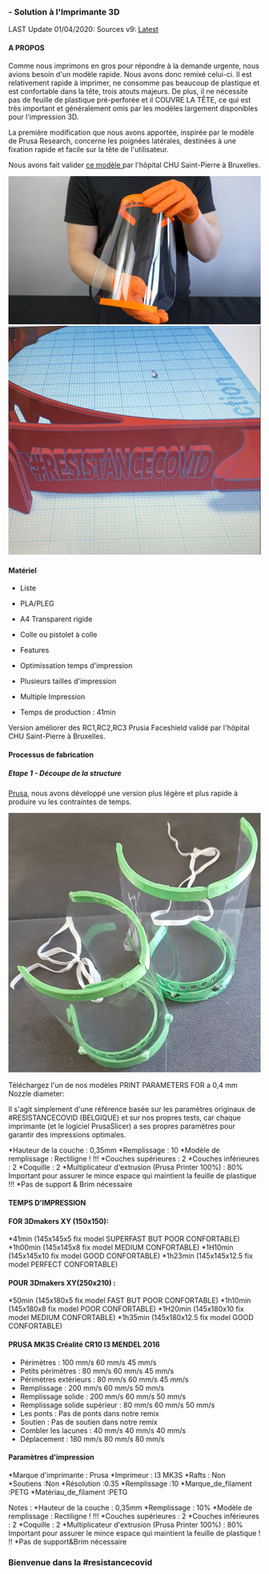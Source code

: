 ###  - Solution à l'Imprimante 3D

LAST Update 01/04/2020: Sources v9: [Latest](https://github.com/resistancecovid-com/faceshield/raw/master/faceshield_3DPrinting/latest) 

#### A PROPOS
Comme nous imprimons en gros pour répondre à la demande urgente, nous avions besoin d'un modèle rapide.
Nous avons donc remixé celui-ci.
Il est relativement rapide à imprimer, ne consomme pas beaucoup de plastique et est confortable dans la tête, trois atouts majeurs. De plus, il ne nécessite pas de feuille de plastique pré-perforée et il COUVRE LA TÊTE, ce qui est très important et généralement omis par les modèles largement disponibles pour l'impression 3D.

La première modification que nous avons apportée, inspirée par le modèle de Prusa Research, concerne les poignées latérales, destinées à une fixation rapide et facile sur la tête de l'utilisateur.

Nous avons fait valider [ce modèle ](https://www.thingiverse.com/thing:4235970) par l'hôpital CHU Saint-Pierre à Bruxelles.

![](./images/Prusa_cover.jpg)
![](./images/resistance.png)


#### Matériel

* Liste
 * PLA/PLEG
 * A4 Transparent rigide
 * Colle ou pistolet à colle

* Features
 * Optimissation temps d'impression
 * Plusieurs tailles d'impression
 * Multiple Impression
* Temps de production : 41min

Version améliorer des RC1,RC2,RC3 Prusia Faceshield validé par l'hôpital CHU Saint-Pierre à Bruxelles.

#### Processus de fabrication

##### Etape 1 - Découpe de la structure

[Prusa](https://www.prusaprinters.org/prints/26427-prusa-protective-face-shield-rc1-rc2-remix-rc3-eas/files), nous avons développé une version plus légère et plus rapide à produire vu les contraintes de temps.

![](./images/shield1.PNG)


Téléchargez l'un de nos modèles 
PRINT PARAMETERS FOR a 0,4 mm Nozzle diameter:

Il s'agit simplement d'une référence basée sur les paramètres originaux de #RESISTANCECOVID (BELGIQUE) et sur nos propres tests, car chaque imprimante (et le logiciel PrusaSlicer) a ses propres paramètres pour garantir des impressions optimales.

 *Hauteur de la couche : 0,35mm
 *Remplissage : 10
 *Modèle de remplissage : Rectiligne ! !!!
 *Couches supérieures : 2
 *Couches inférieures : 2
 *Coquille : 2
 *Multiplicateur d'extrusion (Prusa Printer 100%) : 80% Important pour assurer le mince espace qui maintient la feuille de plastique !!!
 *Pas de support & Brim nécessaire


#### TEMPS D'IMPRESSION 

#### FOR 3Dmakers XY (150x150):

 *41min  (145x145x5 fix model SUPERFAST BUT POOR CONFORTABLE)
 *1h00min (145x145x8 fix model MEDIUM CONFORTABLE)
 *1H10min (145x145x10 fix model GOOD CONFORTABLE)
 *1h23min (145x145x12.5 fix model PERFECT CONFORTABLE)

#### POUR 3Dmakers XY(250x210) :

 *50min  (145x180x5 fix model FAST BUT POOR CONFORTABLE)
 *1h10min (145x180x8 fix model POOR CONFORTABLE)
 *1H20min (145x180x10 fix model MEDIUM CONFORTABLE)
 *1h35min (145x180x12.5 fix model GOOD CONFORTABLE)

#### PRUSA MK3S Créalité CR10 I3 MENDEL 2016
* Périmètres : 100 mm/s 60 mm/s 45 mm/s
* Petits périmètres : 80 mm/s 60 mm/s 45 mm/s
* Périmètres extérieurs : 80 mm/s 60 mm/s 45 mm/s
* Remplissage : 200 mm/s 60 mm/s 50 mm/s
* Remplissage solide : 200 mm/s 60 mm/s 50 mm/s
* Remplissage solide supérieur : 80 mm/s 60 mm/s 50 mm/s
* Les ponts : Pas de ponts dans notre remix
* Soutien : Pas de soutien dans notre remix
* Combler les lacunes : 40 mm/s 40 mm/s 40 mm/s
* Déplacement : 180 mm/s 80 mm/s 80 mm/s


#### Paramètres d'impression

 *Marque d'imprimante : Prusa
 *Imprimeur : I3 MK3S
 *Rafts : Non
 *Soutiens :Non
 *Résolution :0.35
 *Remplissage :10
 *Marque_de_filament :PETG
 *Matériau_de_filament :PETG

Notes :
 *Hauteur de la couche : 0,35mm 
 *Remplissage : 10% 
 *Modèle de remplissage : Rectiligne ! !!! 
 *Couches supérieures : 2 
 *Couches inférieures : 2 
 *Coquille : 2 
 *Multiplicateur d'extrusion (Prusa Printer 100%) : 80% Important pour assurer le mince espace qui maintient la feuille de plastique ! !! 
 *Pas de support&Brim nécessaire

### Bienvenue dans la #resistancecovid